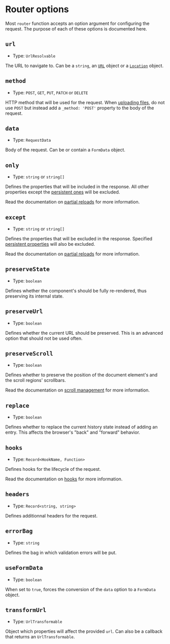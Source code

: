 # Router options

Most `router` function accepts an option argument for configuring the request. The purpose of each of these options is documented here.

## `url`

- Type: `UrlResolvable`

The URL to navigate to. Can be a `string`, an [`URL`](https://developer.mozilla.org/en-US/docs/Web/API/URL) object or a [`Location`](https://developer.mozilla.org/en-US/docs/Web/API/Location) object.

## `method`

- Type: `POST`, `GET`, `PUT`, `PATCH` or `DELETE`

HTTP method that will be used for the request. When [uploading files](../../guide/file-uploads.md#limitations), do not use `POST` but instead add a `_method: 'POST'` property to the body of the request.

## `data`

- Type: `RequestData`

Body of the request. Can be or contain a `FormData` object.

## `only`

- Type: `string` or `string[]`

Defines the properties that will be included in the response. All other properties except the [persistent ones](../../guide/persistent-properties.md) will be excluded.

Read the documentation on [partial reloads](../../guide/partial-reloads.md) for more information.

## `except`

- Type: `string` or `string[]`

Defines the properties that will be excluded in the response. Specified [persistent properties](../../guide/persistent-properties.md) will also be excluded.

Read the documentation on [partial reloads](../../guide/partial-reloads.md) for more information.

## `preserveState`

- Type: `boolean`

Defines whether the component's should be fully re-rendered, thus preserving its internal state.

## `preserveUrl`

- Type: `boolean`

Defines whether the current URL should be preserved. This is an advanced option that should not be used often.

## `preserveScroll`

- Type: `boolean`

Defines whether to preserve the position of the document element's and the scroll regions' scrollbars.

Read the documentation on [scroll management](../../guide/scroll-management.md) for more information.

## `replace`

- Type: `boolean`

Defines whether to replace the current history state instead of adding an entry. This affects the browser's "back" and "forward" behavior.

## `hooks`

- Type: `Record<HookName, Function>`

Defines hooks for the lifecycle of the request.

Read the documentation on [hooks](../../guide/hooks.md) for more information.

## `headers`

- Type: `Record<string, string>`

Defines additionnal headers for the request.

## `errorBag`

- Type: `string`

Defines the bag in which validation errors will be put.

## `useFormData`

- Type: `boolean`

When set to `true`, forces the conversion of the `data` option to a `FormData` object.

## `transformUrl`

- Type: `UrlTransformable`

Object which properties will affect the provided `url`. Can also be a callback that returns an `UrlTransformable`.
